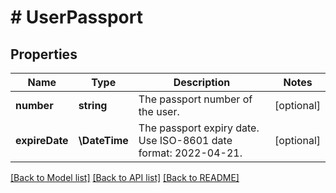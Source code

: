 # # UserPassport

## Properties

Name | Type | Description | Notes
------------ | ------------- | ------------- | -------------
**number** | **string** | The passport number of the user. | [optional]
**expireDate** | **\DateTime** | The passport expiry date. Use ISO-8601 date format: 2022-04-21. | [optional]

[[Back to Model list]](../../README.md#models) [[Back to API list]](../../README.md#endpoints) [[Back to README]](../../README.md)
